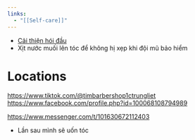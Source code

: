 ```yaml
---
links:
  - "[[Self-care]]"
---
```

- [Cải thiện hói đầu](https://www.tiktok.com/@timbarbershop1ctrungliet/video/7298263992609377544)
- Xịt nước muối lên tóc để không hị xẹp khi đội mũ bảo hiểm

# Locations

https://www.tiktok.com/@timbarbershop1ctrungliet
https://www.facebook.com/profile.php?id=100068108794989

https://www.messenger.com/t/101630672112403

- Lần sau mình sẽ uốn tóc

